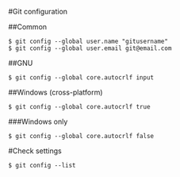 #Git configuration

##Common

```
$ git config --global user.name "gitusername"
$ git config --global user.email git@email.com
```
##GNU
```
$ git config --global core.autocrlf input
```
##Windows (cross-platform)
```
$ git config --global core.autocrlf true
```
###Windows only
```
$ git config --global core.autocrlf false
```

#Check settings
```
$ git config --list
```

